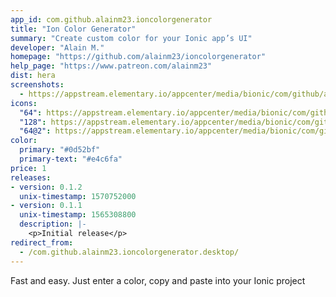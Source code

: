```yaml
---
app_id: com.github.alainm23.ioncolorgenerator
title: "Ion Color Generator"
summary: "Create custom color for your Ionic app’s UI"
developer: "Alain M."
homepage: "https://github.com/alainm23/ioncolorgenerator"
help_page: "https://www.patreon.com/alainm23"
dist: hera
screenshots:
  - https://appstream.elementary.io/appcenter/media/bionic/com/github/alainm23.ioncolorgenerator/E302A4A26DCC1E180ED3462F0F7284A9/screenshots/image-1_orig.png
icons:
  "64": https://appstream.elementary.io/appcenter/media/bionic/com/github/alainm23.ioncolorgenerator/E302A4A26DCC1E180ED3462F0F7284A9/icons/64x64/com.github.alainm23.ioncolorgenerator_com.github.alainm23.ioncolorgenerator.png
  "128": https://appstream.elementary.io/appcenter/media/bionic/com/github/alainm23.ioncolorgenerator/E302A4A26DCC1E180ED3462F0F7284A9/icons/128x128/com.github.alainm23.ioncolorgenerator_com.github.alainm23.ioncolorgenerator.png
  "64@2": https://appstream.elementary.io/appcenter/media/bionic/com/github/alainm23.ioncolorgenerator/E302A4A26DCC1E180ED3462F0F7284A9/icons/64x64@2/com.github.alainm23.ioncolorgenerator_com.github.alainm23.ioncolorgenerator.png
color:
  primary: "#0d52bf"
  primary-text: "#e4c6fa"
price: 1
releases:
- version: 0.1.2
  unix-timestamp: 1570752000
- version: 0.1.1
  unix-timestamp: 1565308800
  description: |-
    <p>Initial release</p>
redirect_from:
  - /com.github.alainm23.ioncolorgenerator.desktop/
---
```


<p>Fast and easy. Just enter a color, copy and paste into your Ionic project</p>